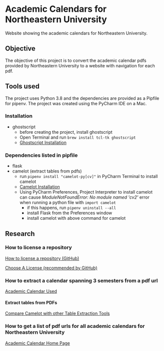 # Academic Calendars for Northeastern University
Website showing the academic calendars for Northeastern University.

## Objective
The objective of this project is to convert the academic calendar pdfs provided by Northeastern University to a website with navigation for each pdf.

## Tools used
The project uses Python 3.8 and the dependencies are provided as a Pipfile for pipenv. The project was created using the PyCharm IDE on a Mac.

### Installation
- ghostscript
  - before creating the project, install ghostscript
  - Open Terminal and run `brew install tcl-tk ghostscript`
  - [Ghostscript Installation](https://camelot-py.readthedocs.io/en/master/user/install-deps.html)

### Dependencies listed in pipfile
- flask
- camelot (extract tables from pdfs)
  - run `pipenv install "camelot-py[cv]"` in PyCharm Terminal to install camelot
  - [Camelot Installation](https://camelot-py.readthedocs.io/en/master/user/install.html#install)
  - Using PyCharm Preferences, Project Interpreter to install camelot can cause *ModuleNotFoundError: No module named 'cv2'* error when running a python file with `import camelot`
    - if this happens, run `pipenv uninstall --all`
    - install Flask from the Preferences window
    - install camelot with above command for camelot

## Research
### How to license a repository
[How to license a repository (GitHub)](https://docs.github.com/en/github/creating-cloning-and-archiving-repositories/licensing-a-repository)

[Choose A License (recommended by GitHub)](https://choosealicense.com/)

### How to extract a calendar spanning 3 semesters from a pdf url
[Academic Calendar Used](https://registrar.northeastern.edu/app/uploads/2020-2021-GR-Expanded-Calendar-List.pdf)
#### Extract tables from PDFs
[Compare Camelot with other Table Extraction Tools](https://github.com/atlanhq/camelot/wiki/Comparison-with-other-PDF-Table-Extraction-libraries-and-tools)

### How to get a list of pdf urls for all academic calendars for Northeastern University
[Academic Calendar Home Page](https://registrar.northeastern.edu/group/calendar/)

